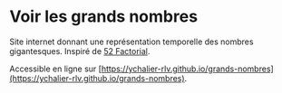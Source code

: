 # Voir les grands nombres

Site internet donnant une représentation temporelle des nombres gigantesques. Inspiré de [52 Factorial](https://czep.net/weblog/52cards.html).

Accessible en ligne sur [https://ychalier-rlv.github.io/grands-nombres](https://ychalier-rlv.github.io/grands-nombres).